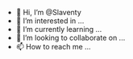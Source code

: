 - 👋 Hi, I’m @Slaventy
- 👀 I’m interested in ...
- 🌱 I’m currently learning ...
- 💞️ I’m looking to collaborate on ...
- 📫 How to reach me ...

<!---
Slaventy/Slaventy is a ✨ special ✨ repository because its `README.md` (this file) appears on your GitHub profile.
You can click the Preview link to take a look at your changes.
--->
